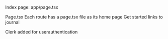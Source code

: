 Index page: app/page.tsx

Page.tsx
Each route has a page.tsx file as its home page
Get started links to journal

Clerk added for userauthentication
